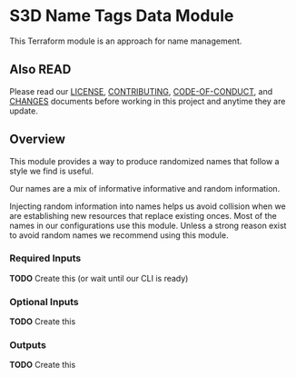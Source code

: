 # S3D Name Tags Data Module
This Terraform module is an approach for name management.

## Also READ
Please read our [LICENSE][lice], [CONTRIBUTING][cont], [CODE-OF-CONDUCT][code],
and [CHANGES][chge] documents before working in this project and anytime they
are update.

## Overview
This module provides a way to produce randomized names that follow a style we
find is useful.

Our names are a mix of informative informative and random information.

Injecting random information into names helps us avoid collision when we are
establishing new resources that replace existing onces. Most of the names in
our configurations use this module. Unless a strong reason exist to avoid
random names we recommend using this module.

### Required Inputs
**TODO** Create this (or wait until our CLI is ready)

### Optional Inputs
**TODO** Create this

### Outputs
**TODO** Create this

[chge]: ./CHANGES.md
[code]: ./CODE-OF-CONDUCT.md
[cont]: ./CONTRIBUTING.md
[lice]: ./LICENSE.md
